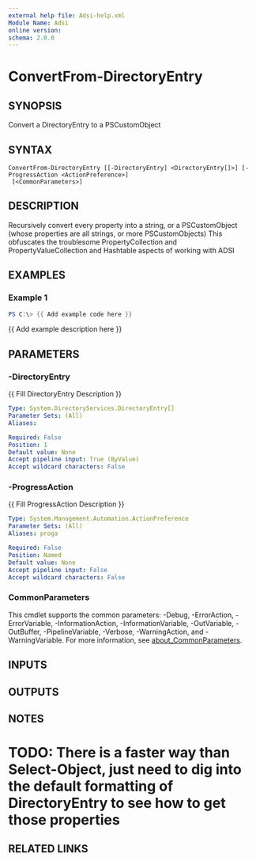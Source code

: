 ```yaml
---
external help file: Adsi-help.xml
Module Name: Adsi
online version:
schema: 2.0.0
---
```


# ConvertFrom-DirectoryEntry

## SYNOPSIS
Convert a DirectoryEntry to a PSCustomObject

## SYNTAX

```
ConvertFrom-DirectoryEntry [[-DirectoryEntry] <DirectoryEntry[]>] [-ProgressAction <ActionPreference>]
 [<CommonParameters>]
```

## DESCRIPTION
Recursively convert every property into a string, or a PSCustomObject (whose properties are all strings, or more PSCustomObjects)
This obfuscates the troublesome PropertyCollection and PropertyValueCollection and Hashtable aspects of working with ADSI

## EXAMPLES

### Example 1
```powershell
PS C:\> {{ Add example code here }}
```

{{ Add example description here }}

## PARAMETERS

### -DirectoryEntry
{{ Fill DirectoryEntry Description }}

```yaml
Type: System.DirectoryServices.DirectoryEntry[]
Parameter Sets: (All)
Aliases:

Required: False
Position: 1
Default value: None
Accept pipeline input: True (ByValue)
Accept wildcard characters: False
```

### -ProgressAction
{{ Fill ProgressAction Description }}

```yaml
Type: System.Management.Automation.ActionPreference
Parameter Sets: (All)
Aliases: proga

Required: False
Position: Named
Default value: None
Accept pipeline input: False
Accept wildcard characters: False
```

### CommonParameters
This cmdlet supports the common parameters: -Debug, -ErrorAction, -ErrorVariable, -InformationAction, -InformationVariable, -OutVariable, -OutBuffer, -PipelineVariable, -Verbose, -WarningAction, and -WarningVariable. For more information, see [about_CommonParameters](http://go.microsoft.com/fwlink/?LinkID=113216).

## INPUTS

## OUTPUTS

## NOTES
# TODO: There is a faster way than Select-Object, just need to dig into the default formatting of DirectoryEntry to see how to get those properties

## RELATED LINKS
